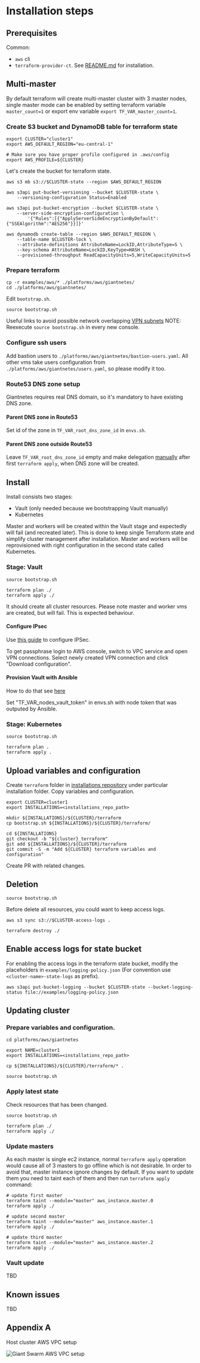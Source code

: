 # Installation steps

## Prerequisites

Common:

- `aws` cli
- `terraform-provider-ct`. See [README.md](https://github.com/giantswarm/giantnetes-terraform/blob/master/README.md) for installation.

## Multi-master

By default terraform will create multi-master cluster with 3 master nodes, single master mode can be enabled by setting terraform variable `master_count=1` or export env variable `export TF_VAR_master_count=1`.

### Create S3 bucket and DynamoDB table for terraform state

```
export CLUSTER="cluster1"
export AWS_DEFAULT_REGION="eu-central-1"

# Make sure you have proper profile configured in .aws/config
export AWS_PROFILE=${CLUSTER}
```

Let's create the bucket for terraform state.

```
aws s3 mb s3://$CLUSTER-state --region $AWS_DEFAULT_REGION

aws s3api put-bucket-versioning --bucket $CLUSTER-state \
    --versioning-configuration Status=Enabled

aws s3api put-bucket-encryption --bucket $CLUSTER-state \
    --server-side-encryption-configuration \
        '{"Rules":[{"ApplyServerSideEncryptionByDefault":{"SSEAlgorithm":"AES256"}}]}'

aws dynamodb create-table --region $AWS_DEFAULT_REGION \
    --table-name $CLUSTER-lock \
    --attribute-definitions AttributeName=LockID,AttributeType=S \
    --key-schema AttributeName=LockID,KeyType=HASH \
    --provisioned-throughput ReadCapacityUnits=5,WriteCapacityUnits=5
```

### Prepare terraform

```
cp -r examples/aws/* ./platforms/aws/giantnetes/
cd ./platforms/aws/giantnetes/
```

Edit `bootstrap.sh`.

```
source bootstrap.sh
```

Useful links to avoid possible network overlapping [VPN subnets](https://github.com/giantswarm/giantswarm/wiki/Giant-Swarm-VPN)
NOTE: Reexecute `source bootstrap.sh` in every new console.

### Configure ssh users

Add bastion users to `./platforms/aws/giantnetes/bastion-users.yaml`. All other vms take users configuration from `./platforms/aws/giantnetes/users.yaml`, so please modify it too.

### Route53 DNS zone setup

Giantnetes requires real DNS domain, so it's mandatory to have existing DNS zone.

#### Parent DNS zone in Route53

Set id of the zone in `TF_VAR_root_dns_zone_id` in `envs.sh`.

#### Parent DNS zone outside Route53

Leave `TF_VAR_root_dns_zone_id` empty and make delegation [manually](http://docs.aws.amazon.com/Route53/latest/DeveloperGuide/CreatingNewSubdomain.html#UpdateDNSParentDomain) after first `terraform apply`, when DNS zone will be created.

## Install

Install consists two stages:

- Vault (only needed because we bootstrapping Vault manually)
- Kubernetes

Master and workers will be created within the Vault stage and expectedly will fail (and recreated later). This is done to keep single Terraform state and simplify cluster management after installation. Master and workers will be reprovisioned with right configuration in the second state called Kubernetes.

### Stage: Vault

```
source bootstrap.sh
```

```
terraform plan ./
terraform apply ./
```

It should create all cluster resources. Please note master and worker vms are created, but will fail. This is expected behaviour.

#### Configure IPsec

Use [this guide](https://github.com/giantswarm/vpn#aws-ipsec-configuration) to configure IPSec.

To get passphrase login to AWS console, switch to VPC service and open VPN connections. Select newly created VPN connection and click "Download configuration".

#### Provision Vault with Ansible

How to do that see [here](https://github.com/giantswarm/aws-terraform/blob/master/docs/install-g8s-on-aws.md#install-vault-with-hive-ansible)

Set "TF_VAR_nodes_vault_token" in envs.sh with node token that was outputed by Ansible.

### Stage: Kubernetes

```
source bootstrap.sh
```

```
terraform plan .
terraform apply .
```

## Upload variables and configuration

Create `terraform` folder in [installations repository](https://github.com/giantswarm/installations) under particular installation folder. Copy variables and configuration.

```
export CLUSTER=cluster1
export INSTALLATIONS=<installations_repo_path>

mkdir ${INSTALLATIONS}/${CLUSTER}/terraform
cp bootstrap.sh ${INSTALLATIONS}/${CLUSTER}/terraform/

cd ${INSTALLATIONS}
git checkout -b "${cluster}_terraform"
git add ${INSTALLATIONS}/${CLUSTER}/terraform
git commit -S -m "Add ${CLUSTER} terraform variables and configuration"
```

Create PR with related changes.

## Deletion

```
source bootstrap.sh
```

Before delete all resources, you could want to keep access logs.

```
aws s3 sync s3://$CLUSTER-access-logs .
```

```
terraform destroy ./
```

## Enable access logs for state bucket

For enabling the access logs in the terraform state bucket, modify the placeholders in `examples/logging-policy.json`
(For convention use `<cluster-name>-state-logs` as prefix).

```
aws s3api put-bucket-logging --bucket $CLUSTER-state --bucket-logging-status file://examples/logging-policy.json
```

## Updating cluster

### Prepare variables and configuration.

```
cd platforms/aws/giantnetes
```

```
export NAME=cluster1
export INSTALLATIONS=<installations_repo_path>

cp ${INSTALLATIONS}/${CLUSTER}/terraform/* .
```

```
source bootstrap.sh
```

### Apply latest state

Check resources that has been changed.

```
source bootstrap.sh
```

```
terraform plan ./
terraform apply ./
```

### Update masters

As each master is single ec2 instance, normal `terraform apply` operation would cause all of 3 masters to go offline which is not desirable. In order to avoid that, master instance ignore changes by default. If you want to update them you need to taint each of them and then run `terraform apply` command:

```
# update first master
terraform taint --module="master" aws_instance.master.0
terraform apply ./

# update second master
terraform taint --module="master" aws_instance.master.1
terraform apply ./

# update third master
terraform taint --module="master" aws_instance.master.2
terraform apply ./

```

### Vault update

TBD

## Known issues

TBD

## Appendix A

Host cluster AWS VPC setup

![Giant Swarm AWS VPC setup](https://github.com/giantswarm/giantnetes-terraform/blob/master/docs/media/aws-vpc-setup.png?raw=true)

